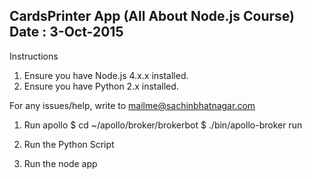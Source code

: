 CardsPrinter App (All About Node.js Course)
Date : 3-Oct-2015
-------------------------------------------
Instructions

1. Ensure you have Node.js 4.x.x installed.
2. Ensure you have Python 2.x installed.


For any issues/help, write to mailme@sachinbhatnagar.com

1. Run apollo
$ cd ~/apollo/broker/brokerbot
$ ./bin/apollo-broker run

2. Run the Python Script

3. Run the node app
